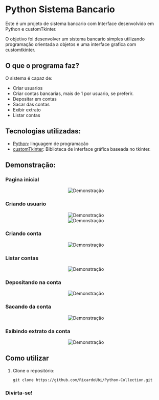 # Python Sistema Bancario

Este é um projeto de sistema bancario com Interface desenvolvido em Python e customTkinter.

O objetivo foi desenvolver um sistema bancario simples utilizando programação orientada a objetos e uma interface grafica com customtkinter.
 
## O que o programa faz? 

O sistema é capaz de:
- Criar usuarios
- Criar contas bancarias, mais de 1 por usuario, se preferir.
- Depositar em contas
- Sacar das contas
- Exibir extrato
- Listar contas

## Tecnologias utilizadas:

* [Python](https://www.python.org/): linguagem de programação
* [customTkinter](https://customtkinter.tomschimansky.com/): Biblioteca de interface gráfica baseada no tkinter.

## Demonstração:

### Pagina inicial
<div align="center">
  <img src="imgs/image-1.png" alt="Demonstração">
</div>

### Criando usuario
<div align="center">
  <img src="imgs/image-2.png" alt="Demonstração">
</div>

<div align="center">
  <img src="imgs/image-3.png" alt="Demonstração">
</div>

### Criando conta
<div align="center">
  <img src="imgs/image-4.png" alt="Demonstração">
</div>

### Listar contas
<div align="center">
  <img src="imgs/image-5.png" alt="Demonstração">
</div>

### Depositando na conta
<div align="center">
  <img src="imgs/image-6.png" alt="Demonstração">
</div>

### Sacando da conta
<div align="center">
  <img src="imgs/image-7.png" alt="Demonstração">
</div>

### Exibindo extrato da conta
<div align="center">
  <img src="imgs/image-8.png" alt="Demonstração">
</div>

## Como utilizar

1. Clone o repositório:

   ```terminal
   git clone https://github.com/RicardoUbi/Python-Collection.git

### Divirta-se!
